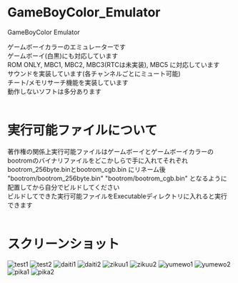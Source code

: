 # GameBoyColor_Emulator
GameBoyColor Emulator
  
ゲームボーイカラーのエミュレーターです  
ゲームボーイ(白黒)にも対応しています  
ROM ONLY, MBC1, MBC2, MBC3(RTCは未実装), MBC5 に対応しています  
サウンドを実装しています(各チャンネルごとにミュート可能)  
チート/メモリサーチ機能を実装しています  
動作しないソフトは多分あります  
<br>
# 実行可能ファイルについて
著作権の関係上実行可能ファイルはゲームボーイとゲームボーイカラーのbootromのバイナリファイルをどこかしらで手に入れてそれぞれbootrom_256byte.binとbootrom_cgb.bin にリネーム後  
"bootrom/bootrom_256byte.bin" "bootrom/bootrom_cgb.bin" となるように配置してから自分でビルドしてください  
ビルドしてできた実行可能ファイルをExecutableディレクトリに入れると実行できます  
<br>
# スクリーンショット
![test1](https://user-images.githubusercontent.com/81889210/178156480-d6f30239-f787-4ba3-8aa4-e5cdcfea23d6.png)
![test2](https://user-images.githubusercontent.com/81889210/178156481-ef94df31-b6ac-452f-ae7d-33df47938f38.png)
![daiti1](https://user-images.githubusercontent.com/81889210/178156486-c61fa0d8-0afa-4e56-81b7-b8d3d5d6c4de.png)
![daiti2](https://user-images.githubusercontent.com/81889210/178156487-299a6dd2-397d-4e52-ab76-1a59ff133f22.png)
![zikuu1](https://user-images.githubusercontent.com/81889210/178156494-0429cc27-f878-48af-ab81-aad75df03c54.png)
![zikuu2](https://user-images.githubusercontent.com/81889210/178156495-461c2a35-e4af-435a-bb9e-7867d8c3b677.png)
![yumewo1](https://user-images.githubusercontent.com/81889210/178156490-c474180f-baec-41b9-a9d1-fb8449f43716.png)
![yumewo2](https://user-images.githubusercontent.com/81889210/178156493-6f926327-d7d6-4bc4-85ee-3e66ab1ce658.png)
![pika1](https://user-images.githubusercontent.com/81889210/178156488-99adf2c5-1ab4-4353-ab31-19541a43e759.png)
![pika2](https://user-images.githubusercontent.com/81889210/178156489-a2cecc58-5ca7-4a0c-9584-af7baeacb62a.png)
